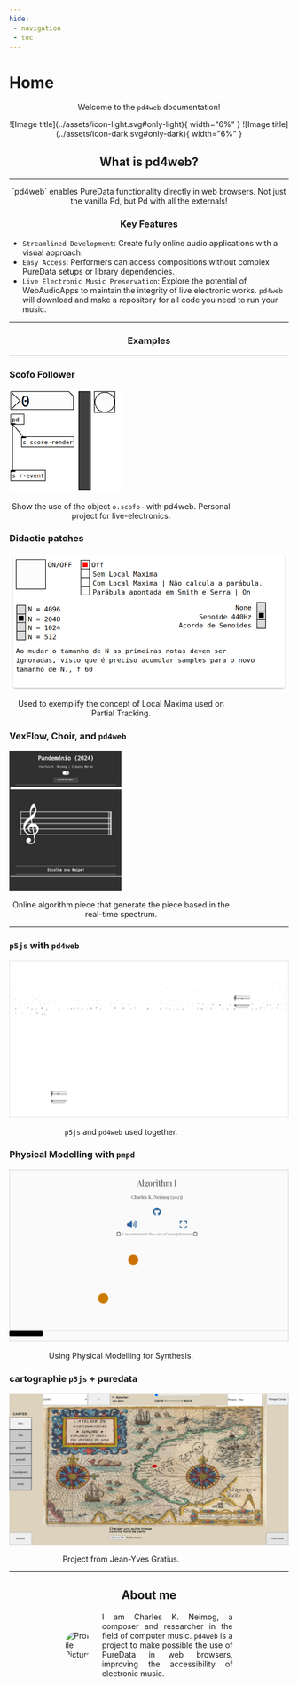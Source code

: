 ```yaml
---
hide:
 - navigation
 - toc
---
```

<style>
  .md-typeset h1,
  .md-content__button {
    display: none;
  }
</style>

# Home

<p align="center"> Welcome to the <code>pd4web</code> documentation! </p>

<p align="center" markdown>
  ![Image title](../assets/icon-light.svg#only-light){ width="6%" }
  ![Image title](../assets/icon-dark.svg#only-dark){ width="6%" }
</p>

## <h2 align="center"> **What is pd4web?** </h2>

---
<p align="center" markdown>
`pd4web` enables PureData functionality directly in web browsers. Not just the vanilla Pd, but Pd with all the externals!
</p>

### <h3 align="center"> **Key Features** </h3>

- `Streamlined Development`: Create fully online audio applications with a visual approach.
- `Easy Access`: Performers can access compositions without complex PureData setups or library dependencies.
- `Live Electronic Music Preservation`: Explore the potential of WebAudioApps to maintain the integrity of live electronic works. `pd4web` will download and make a repository for all code you need to run your music.



-------------------------
### <h3 align="center"> **Examples** </h3>
-------------------------

<div class="container">
  <div class="card">
    <h3 class="card-title">Scofo Follower</h3>
    <img
      src="../tests/OScofo/patch.png"
      onclick="window.open('../tests/OScofo', '_blank')"
      class="card-img"
      style="width: 40%"
    />
    <p style="width: 80%; text-align: center">
      Show the use of the object <code>o.scofo~</code> with pd4web. Personal
      project for live-electronics.
    </p>
  </div>
  
  <div class="card">
    <h3 class="card-title">Didactic patches</h3>
    <img
      src="../tests/assets/didaticos.png"
      onclick="window.open('https://charlesneimog.github.io/Tese/Pages/Local-Maxima/', '_blank')"
      class="card-img"
    />
    <p style="width: 80%; text-align: center">
      Used to exemplify the concept of Local Maxima used on Partial Tracking.
    </p>
  </div>
    <div class="card">
    <h3 class="card-title">VexFlow, Choir, and <code>pd4web</code></h3>
    <img
      src="../tests/assets/patch5.jpeg"
      onclick="window.open('https://charlesneimog.github.io/Pandemonio', '_blank')"
      class="card-img"
      style="width: 40%"
    />
    <p style="width: 80%; text-align: center">
        Online algorithm piece that generate the piece based in the real-time spectrum.
    </p>
  </div>
</div>

---

<div class="container">
  <div class="card">
    <h3 class="card-title"><code>p5js</code> with <code>pd4web</code></h3>
    <img
      src="../tests/assets/patch3.png"
      onclick="window.open('https://charlesneimog.github.io/Improviso-I/', '_blank')"
      class="card-img"
    />
    <p style="width: 80%; text-align: center"><code>p5js</code> and <code>pd4web</code> used together.</p>
  </div>

  <div class="card">
    <h3 class="card-title">Physical Modelling with <code>pmpd</code></h3>
    <img
      src="../tests/assets/patch1.png"
      onclick="window.open('https://charlesneimog.github.io/Algorithm-Music/Piece-I/', '_blank')"
      class="card-img"
    />
    <p style="width: 80%; text-align: center">
        Using Physical Modelling for Synthesis.
    </p>
  </div>
  <div class="card">
    <h3 class="card-title">cartographie <code>p5js</code> + puredata</h3>
    <img
      src="../tests/assets/patch4.png"
      onclick="window.open('https://jyg.github.io/carto_p5', '_blank')"
      class="card-img"
    />
    <p style="width: 80%; text-align: center">Project from Jean-Yves Gratius.</p>
  </div>
</div>

---


## <h2 align="center"> **About me** </h2>

<div style="margin-left: 20%; margin-right: 20%; display: flex; align-items: center; text-align: justify;">
    <img style="border-radius: 40px; width: 20%; margin-right: 20px; max-height: 50px; max-width: 50px" src="https://www.gravatar.com/avatar/35bfca6c25d1dd5a35dac8b4a1240c65" alt="Profile Picture">
    <p style="margin: 0;">
        I am Charles K. Neimog, a composer and researcher in the field of computer music. <code>pd4web</code> is a project to make possible the use of PureData in web browsers, improving the accessibility of electronic music. 
    </p>
</div>
